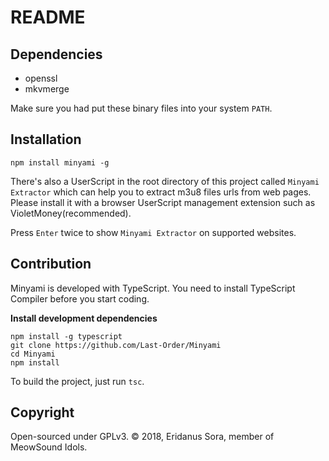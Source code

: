 # README

## Dependencies

* openssl
* mkvmerge

Make sure you had put these binary files into your system `PATH`.

## Installation

`npm install minyami -g`

There's also a UserScript in the root directory of this project called `Minyami Extractor` which can help you to extract m3u8 files urls from web pages. Please install it with a browser UserScript management extension such as VioletMoney(recommended).

Press `Enter` twice to show `Minyami Extractor` on supported websites.

## Contribution

Minyami is developed with TypeScript. You need to install TypeScript Compiler before you start coding.

**Install development dependencies**

```
npm install -g typescript
git clone https://github.com/Last-Order/Minyami
cd Minyami
npm install
```

To build the project, just run `tsc`.

## Copyright

Open-sourced under GPLv3. © 2018, Eridanus Sora, member of MeowSound Idols.